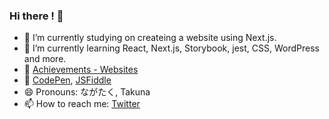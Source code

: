 ### Hi there ! 🐸

- 🔭 I’m currently studying on createing a website using Next.js.
- 🌱 I’m currently learning React, Next.js, Storybook, jest, CSS, WordPress and more.
- 📒 [Achievements - Websites](https://nextjs-website-lemon.vercel.app/works)
- 🔗 [CodePen](https://codepen.io/oreo3/pens/public), [JSFiddle](https://jsfiddle.net/user/takna/fiddles/)
- 😄 Pronouns: ながたく, Takuna
- 📫 How to reach me: [Twitter](https://twitter.com/nagai_shouten)
